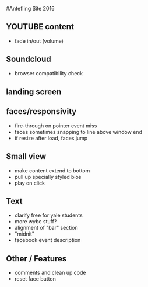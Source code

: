 #Antefling Site 2016

## YOUTUBE content

<!-- - make player not all play at beginning -->
<!-- - force buffering to stay -->
<!-- - cases where loading fails PRIORITY 1 -->
- fade in/out (volume)
<!-- - deal with end of video -->
<!-- - save video playback position -->
<!-- - change rizzla to soundcloud -->
<!-- - enforce endtime on some vids PRIORITY 2 -->

## Soundcloud

<!-- - end?
- fade?
- loading?
- seek  /  time -->
- browser compatibility check

## landing screen

<!-- - handle loading errors
- disable doubleclick before loaded PRIORITY 3 -->
<!-- - flashing lights -->

## faces/responsivity

<!-- - adjust resize rules -->
- fire-through on pointer event miss
- faces sometimes snapping to line above window end
- if resize after load, faces jump

## Small view

- make content extend to bottom
- pull up specially styled bios
- play on click

## Text

- clarify free for yale students
- more wybc stuff?
- alignment of "bar" section
- "midnit"
- facebook event description

<!-- - add bios -->
<!-- - make bios scrollable -->
<!-- - styling/fonts
- add links -->

## Other / Features

- comments and clean up code
- reset face button

<!-- - add css transitions for fade -->
<!-- - add hit counter (  root@breakfast:/var/log/apache2# cat access_log | grep -c /antefling2016/AF.html  ) -->
<!-- - browser compatibility mode -->
<!-- - verify with artists -->
<!-- - server routes (Currently: https://wybc.com/antefling2016/AF.html) PRIORITY 1 -->
<!-- - favicon -->

<!-- - no arrow on first tix link (or remove?) -->
<!-- - date / time -->
<!-- - single clicks -->
<!-- - mute button -->
<!-- - text color -->
<!-- - logistics -->
<!-- - past lineups / photo album -->

<!-- - how to motivate clicks? -->
<!-- - how to motivate drag? -->

<!-- - try starting faces at edge and moving them to middle -->